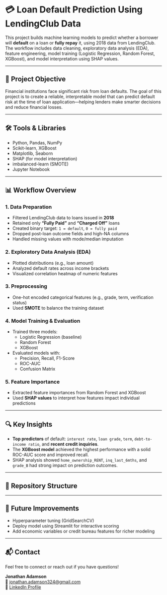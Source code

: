# 💳 Loan Default Prediction Using LendingClub Data

This project builds machine learning models to predict whether a borrower will **default** on a loan or **fully repay** it, using 2018 data from LendingClub. The workflow includes data cleaning, exploratory data analysis (EDA), feature engineering, model training (Logistic Regression, Random Forest, XGBoost), and model interpretation using SHAP values.

---

## 📌 Project Objective

Financial institutions face significant risk from loan defaults. The goal of this project is to create a reliable, interpretable model that can predict default risk at the time of loan application—helping lenders make smarter decisions and reduce financial losses.

---

## 🛠️ Tools & Libraries

- Python, Pandas, NumPy
- Scikit-learn, XGBoost
- Matplotlib, Seaborn
- SHAP (for model interpretation)
- imbalanced-learn (SMOTE)
- Jupyter Notebook

---

## 📊 Workflow Overview

### 1. Data Preparation
- Filtered LendingClub data to loans issued in **2018**
- Retained only **“Fully Paid”** and **“Charged Off”** loans
- Created binary target: `1 = default`, `0 = fully paid`
- Dropped post-loan outcome fields and high-NA columns
- Handled missing values with mode/median imputation

### 2. Exploratory Data Analysis (EDA)
- Plotted distributions (e.g., loan amount)
- Analyzed default rates across income brackets
- Visualized correlation heatmap of numeric features

### 3. Preprocessing
- One-hot encoded categorical features (e.g., grade, term, verification status)
- Used **SMOTE** to balance the training dataset

### 4. Model Training & Evaluation
- Trained three models:
  - Logistic Regression (baseline)
  - Random Forest
  - XGBoost
- Evaluated models with:
  - Precision, Recall, F1-Score
  - ROC-AUC
  - Confusion Matrix

### 5. Feature Importance
- Extracted feature importances from Random Forest and XGBoost
- Used **SHAP values** to interpret how features impact individual predictions

---

## 🔍 Key Insights

- **Top predictors** of default: `interest rate`, `loan grade`, `term`, `debt-to-income ratio`, and **recent credit inquiries**.
- The **XGBoost model** achieved the highest performance with a solid ROC-AUC score and improved recall.
- SHAP analysis showed `home_ownership_RENT`, `inq_last_6mths`, and `grade_B` had strong impact on prediction outcomes.

---

## 📁 Repository Structure




---

## 📌 Future Improvements

- Hyperparameter tuning (GridSearchCV)
- Deploy model using Streamlit for interactive scoring
- Add economic variables or credit bureau features for richer modeling

---

## 📬 Contact

Feel free to connect or reach out if you have questions!

**Jonathan Adamson**  
📧 jonathan.adamson324@gmail.com  
🔗 [LinkedIn Profile](https://www.linkedin.com/in/jonathanmadamson/)  
